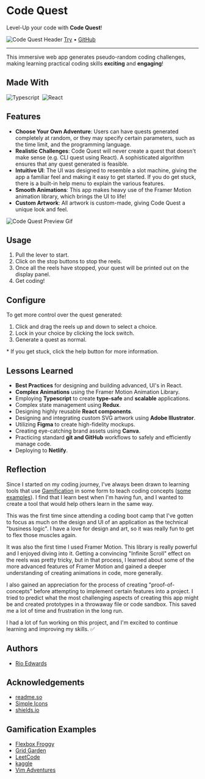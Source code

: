 # Code Quest

Level-Up your code with **Code Quest**!


![Code Quest Header](https://images.ctfassets.net/l329ngjcm8m3/4QkRN0AaZHDZgk5I9DHTPc/74c033b40d980b8cbba803a174e1eb81/banner.png)
[Try](https://code-quest-app.netlify.app/) • [GitHub](https://github.com/rioredwards/code-quest)

---

This immersive web app generates pseudo-random coding challenges, making learning practical coding skills **exciting** and **engaging**!


## Made With

![Typescript](https://img.shields.io/badge/-Typescript-3178C6?logo=TypeScript&logoColor=black&style=for-the-badge)
&nbsp;![React](https://img.shields.io/badge/-React-61DAFB?logo=React&logoColor=black&style=for-the-badge)
&nbsp;

## Features

* **Choose Your Own Adventure**: Users can have quests generated completely at random, or they may specify certain parameters, such as the time limit, and the programming language.
* **Realistic Challenges**: Code Quest will never create a quest that doesn't make sense (e.g. CLI quest using React). A sophisticated algorithm ensures that any quest generated is feasible.
* **Intuitive UI**: The UI was designed to resemble a slot machine, giving the app a familiar feel and making it easy to get started. If you do get stuck, there is a built-in help menu to explain the various features.
* **Smooth Animations**: This app makes heavy use of the Framer Motion animation library, which brings the UI to life!
* **Custom Artwork**: All artwork is custom-made, giving Code Quest a unique look and feel.


![Code Quest Preview Gif](https://images.ctfassets.net/l329ngjcm8m3/3LXNCgaTgVhIL2k4SkAWLP/1e38876f67eb55d31ad6962f883323e9/Code-Quest-Preview-Gif-_Optimized_.gif)
## Usage

1. Pull the lever to start.
2. Click on the stop buttons to stop the reels.
3. Once all the reels have stopped, your quest will be printed out on the display panel.
4. Get coding!


## Configure

To get more control over the quest generated:

1. Click and drag the reels up and down to select a choice.
2. Lock in your choice by clicking the lock switch.
3. Generate a quest as normal.

\* If you get stuck, click the help button for more information.


## Lessons Learned

* **Best Practices** for designing and building advanced, UI's in React.
* **Complex Animations** using the Framer Motion Animation Library.
* Employing **Typescript** to create **type-safe** and **scalable** applications.
* Complex state management using **Redux**.
* Designing highly reusable **React components**.
* Designing and integrating custom SVG artwork using **Adobe Illustrator**.
* Utilizing **Figma** to create high-fidelity mockups.
* Creating eye-catching brand assets using **Canva**.
* Practicing standard **git and GitHub** workflows to safely and efficiently manage code.
* Deploying to **Netlify**.


## Reflection

Since I started on my coding journey, I've always been drawn to learning tools that use [Gamification](https://en.wikipedia.org/wiki/Gamification) in some form to teach coding concepts ([some examples](https://github.com/rioredwards/code-quest#gamification-examples)). I find that I learn best when I'm having fun, and I wanted to create a tool that would help others learn in the same way.

This was the first time since attending a coding boot camp that I've gotten to focus as much on the design and UI of an application as the technical "business logic". I have a love for design and art, so it was really fun to get to flex those muscles again.

It was also the first time I used Framer Motion. This library is really powerful and I enjoyed diving into it. Getting a convincing "Infinite Scroll" effect on the reels was pretty tricky, but in that process, I learned about some of the more advanced features of Framer Motion and gained a deeper understanding of creating animations in code, more generally.

I also gained an appreciation for the process of creating "proof-of-concepts" before attempting to implement certain features into a project. I tried to predict what the most challenging aspects of creating this app might be and created prototypes in a throwaway file or code sandbox. This saved me a lot of time and frustration in the long run.

I had a lot of fun working on this project, and I'm excited to continue learning and improving my skills. ✅


## Authors

* [Rio Edwards](https://www.github.com/rioredwards)


## Acknowledgements

* [readme.so](https://readme.so/editor)
* [Simple Icons](https://simpleicons.org/?q=redux)
* [shields.io](https://shields.io/)


## Gamification Examples

* [Flexbox Froggy](https://flexboxfroggy.com/)
* [Grid Garden](https://cssgridgarden.com/)
* [LeetCode](https://leetcode.com/)
* [kaggle](https://www.kaggle.com/competitions/)
* [Vim Adventures](https://vim-adventures.com/)


